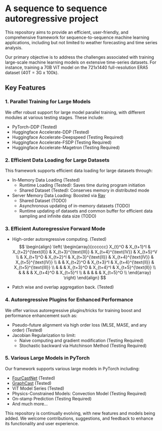 # A sequence to sequence autoregressive project 

This repository aims to provide an efficient, user-friendly, and comprehensive framework for sequence-to-sequence machine learning applications, including but not limited to weather forecasting and time series analysis.

Our primary objective is to address the challenges associated with training large-scale machine learning models on extensive time-series datasets. For instance, training a 70B ViT model on the 721x1440 full-resolution ERA5 dataset (40T = 3G x 100k).

## Key Features

### 1. Parallel Training for Large Models

We offer robust support for large model parallel training, with different modules at various testing stages. These include:

- PyTorch-DDP (Tested)
- Huggingface Accelerate-DDP (Tested)
- Huggingface Accelerate-Deepspeed (Testing Required)
- Huggingface Accelerate-FSDP (Testing Required)
- Huggingface Accelerate-Magetron (Testing Required)

### 2. Efficient Data Loading for Large Datasets

This framework supports efficient data loading for large datasets through:

- In-Memory Data Loading (Tested)
  - Runtime Loading (Tested): Saves time during program initiation
  - Shared Dataset (Tested): Conserves memory in distributed mode
- Server Memory Data Loading: Boosted via [Ray](https://www.ray.io/)
  - Shared Dataset (TODO)
  - Asynchronous updating of in-memory datasets (TODO)
  - Runtime updating of datasets and common buffer for efficient data sampling and infinite data size (TODO)

### 3. Efficient Autoregressive Forward Mode

- High-order autoregressive computing. (Tested)
  $$
  \begin{align}
  	\left(
  	\begin{array}{cccccc}
  			X_{t}^O & X_{t+1}^I & X_{t+2}^{\text{II}} & X_{t+3}^{\text{III}} & X_{t+4}^{\text{IV}} & X_{t+5}^V            \\
  			        & X_{t+1}^O & X_{t+2}^I           & X_{t+3}^{\text{II}}  & X_{t+4}^{\text{IV}} & X_{t+5}^{\text{IV}}  \\
  			        &           & X_{t+2}^O           & X_{t+3}^I            & X_{t+4}^{\text{II}} & X_{t+5}^{\text{III}} \\
  			        &           &                     & X_{t+3}^O            & X_{t+4}^I           & X_{t+5}^{\text{II}}  \\
  			        &           &                     &                      & X_{t+4}^O           & X_{t+5}^I            \\
  			        &           &                     &                      &                     & X_{t+5}^O            \\
  		\end{array}
  	\right)
  \end{align}
  $$

- Patch wise and overlap aggregation back.  (Tested)

### 4. Autoregressive Plugins for Enhanced Performance

We offer various autoregressive plugins/tricks for training boost and performance enhancement such as:

- Pseudo-future alignment via high order loss (MLSE, MASE, and any order)  (Tested)
- Jacobian Regularization to limit:
  - Naive computing and gradient modification (Testing Required)
  - Stochastic backward via Hutchinson Method (Testing Required)

### 5. Various Large Models in PyTorch

Our framework supports various large models in PyTorch including:

- [FourCastNet](https://github.com/NVlabs/FourCastNet) (Tested)
- [GraphCast](https://github.com/google-deepmind/graphcast) (Tested)
- ViT Model Series (Tested)
- Physics-Constrained Models: Convection Model (Testing Required)
- On-stamp Prediction (Testing Required)
- And much more...

This repository is continually evolving, with new features and models being added. We welcome contributions, suggestions, and feedback to enhance its functionality and user experience.
